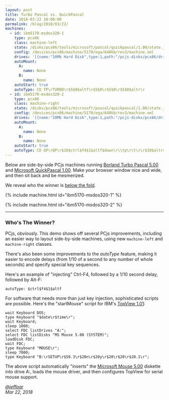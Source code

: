 ```yaml
---
layout: post
title: Turbo Pascal vs. QuickPascal
date: 2018-03-22 10:00:00
permalink: /blog/2018/03/22/
machines:
  - id: ibm5170-msdos320-1
    type: pcx86
    class: machine-left
    state: /disks/pcx86/tools/microsoft/pascal/quickpascal/1.00/state.json
    config: /devices/pcx86/machine/5170/ega/640kb/rev3/machine.xml
    drives: '[{name:"10Mb Hard Disk",type:1,path:"/pcjs-disks/pcx86/drives/10mb/MSDOS320-C400.json"}]'
    autoMount:
      A:
        name: None
      B:
        name: None
    autoStart: true
    autoType: CD TP\rTURBO\r$5$0$altf\r$5$0\r$5$0\r$5$0$altr\r
  - id: ibm5170-msdos320-2
    type: pcx86
    class: machine-right
    state: /disks/pcx86/tools/microsoft/pascal/quickpascal/1.00/state.json
    config: /devices/pcx86/machine/5170/ega/640kb/rev3/machine.xml
    drives: '[{name:"10Mb Hard Disk",type:1,path:"/pcjs-disks/pcx86/drives/10mb/MSDOS320-C400.json"}]'
    autoMount:
      A:
        name: None
      B:
        name: None
    autoStart: true
    autoType: CD QP\rQP\r$10$ctrl$f4$1$altf$down\r\\tp\r\t\r\r$10$altr$down\r
---
```


Below are side-by-side PCjs machines running
[Borland Turbo Pascal 5.00](/disks/pcx86/tools/borland/pascal/5.00/) and
[Microsoft QuickPascal 1.00](/disks/pcx86/tools/microsoft/pascal/quickpascal/1.00/).  Make your browser window
nice and wide, and then sit back and be mesmerized.

We reveal who the winner is [below the fold](#whos-the-winner). 

{% include machine.html id="ibm5170-msdos320-1" %}

{% include machine.html id="ibm5170-msdos320-2" %}

---

### Who's The Winner?

PCjs, obviously.  This demo shows off several PCjs improvements, including an easier way to layout side-by-side
machines, using new `machine-left` and `machine-right` classes.

There's also been some improvements to the *autoType* feature, making it easier to encode delays (from 1/10 of a second
to any number of whole seconds) and specify special key sequences.

Here's an example of "injecting" Ctrl-F4, followed by a 1/10 second delay, followed by Alt-F:

    autoType: $ctrl$f4$1$altf

For software that needs more than just key injection, sophisticated scripts are possible.  Here's the "startMouse"
script for IBM's [TopView 1.01](/disks/pcx86/apps/ibm/topview/1.01/debugger/):

    wait Keyboard DOS;
    type Keyboard "$date\r$time\r";
    wait Keyboard;
    sleep 1000;
    select FDC listDrives "A:";
    select FDC listDisks "MS Mouse 5.00 (SYSTEM)";
    loadDisk FDC;
    wait FDC;
    type Keyboard "MOUSE\r";
    sleep 7000;
    type Keyboard "B:\rSETUP\r$50.3\r$20n\r$20y\r$20\r$20\r$20.1\r";

The above script automatically "inserts" the [Microsoft Mouse 5.00](/disks/pcx86/tools/microsoft/mouse/5.00/) diskette
into drive A:, loads the mouse driver, and then configures TopView for serial mouse support.

*[@jeffpar](http://twitter.com/jeffpar)*  
*Mar 22, 2018*
